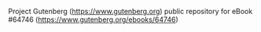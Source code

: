 Project Gutenberg (https://www.gutenberg.org) public repository for
eBook #64746 (https://www.gutenberg.org/ebooks/64746)
